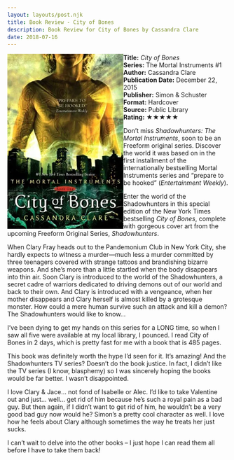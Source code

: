 ```yaml
---
layout: layouts/post.njk
title: Book Review - City of Bones
description: Book Review for City of Bones by Cassandra Clare
date: 2018-07-16
---
```

<section class="review__info">

<img loading="lazy" class="movie__poster" src="/static/images/covers/cityofbones.webp" alt="Book Cover for City of Bones by Cassandra Clare" width="265" height="400" align="left">
        
<b>Title:</b> <i>City of Bones</i><br>
<b>Series:</b> The Mortal Instruments #1 <br>
<b>Author:</b> Cassandra Clare<br>
<b>Publication Date:</b> December 22, 2015<br>
<b>Publisher:</b> Simon &amp; Schuster<br>
<b>Format:</b> Hardcover<br>
<b>Source:</b> Public Library<br>
<b>Rating:</b> &#9733;&#9733;&#9733;&#9733;&#9733;
        
<p class="review__description">Don’t miss <i>Shadowhunters: The Mortal Instruments</i>, soon to be an Freeform original series. Discover the world it was based on in the first installment of the internationally bestselling Mortal Instruments series and “prepare to be hooked” (<i>Entertainment Weekly</i>).</p>

<p>Enter the world of the Shadowhunters in this special edition of the New York Times bestselling <i>City of Bones</i>, complete with gorgeous cover art from the upcoming Freeform Original Series, <i>Shadowhunters</i>.</p>

<p>When Clary Fray heads out to the Pandemonium Club in New York City, she hardly expects to witness a murder—much less a murder committed by three teenagers covered with strange tattoos and brandishing bizarre weapons. And she’s more than a little startled when the body disappears into thin air. Soon Clary is introduced to the world of the Shadowhunters, a secret cadre of warriors dedicated to driving demons out of our world and back to their own. And Clary is introduced with a vengeance, when her mother disappears and Clary herself is almost killed by a grotesque monster. How could a mere human survive such an attack and kill a demon? The Shadowhunters would like to know…</p>
</section>

<p>I’ve been dying to get my hands on this series for a LONG time, so when I saw all five were available at my local library, I pounced. I read City of Bones in 2 days, which is pretty fast for me with a book that is 485 pages.</p>

<p>This book was definitely worth the hype I’d seen for it. It’s amazing! And the Shadowhunters TV series? Doesn’t do the book justice. In fact, I didn’t like the TV series (I know, blasphemy) so I was sincerely hoping the books would be far better. I wasn’t disappointed.</p>

<p>I love Clary & Jace… not fond of Isabelle or Alec. I’d like to take Valentine out and just… well… get rid of him because he’s such a royal pain as a bad guy. But then again, if I didn’t want to get rid of him, he wouldn’t be a very good bad guy now would he? Simon’s a pretty cool character as well. I love how he feels about Clary although sometimes the way he treats her just sucks.</p>

<p>I can’t wait to delve into the other books – I just hope I can read them all before I have to take them back!</p>